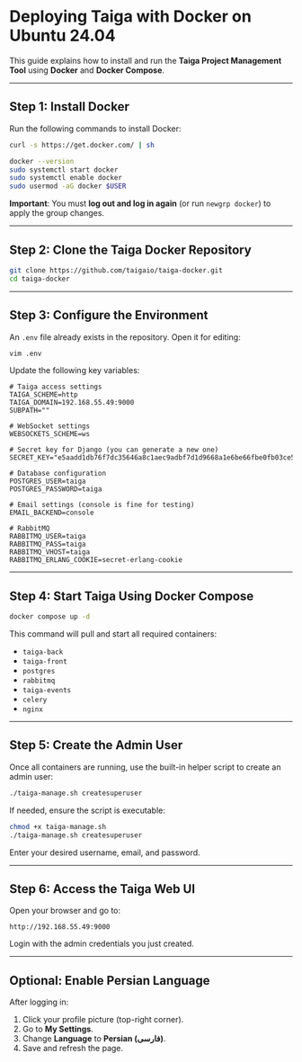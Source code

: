 
#  Deploying Taiga with Docker on Ubuntu 24.04

This guide explains how to install and run the **Taiga Project Management Tool** using **Docker** and **Docker Compose**.

---

##  Step 1: Install Docker

Run the following commands to install Docker:

```bash
curl -s https://get.docker.com/ | sh

docker --version
sudo systemctl start docker
sudo systemctl enable docker
sudo usermod -aG docker $USER
```

 **Important**: You must **log out and log in again** (or run `newgrp docker`) to apply the group changes.

---

##  Step 2: Clone the Taiga Docker Repository

```bash
git clone https://github.com/taigaio/taiga-docker.git
cd taiga-docker
```

---

##  Step 3: Configure the Environment

An `.env` file already exists in the repository. Open it for editing:

```bash
vim .env
```

Update the following key variables:

```env
# Taiga access settings
TAIGA_SCHEME=http
TAIGA_DOMAIN=192.168.55.49:9000
SUBPATH=""

# WebSocket settings
WEBSOCKETS_SCHEME=ws

# Secret key for Django (you can generate a new one)
SECRET_KEY="e5aadd1db76f7dc35646a8c1aec9adbf7d1d9668a1e6be66fbe0fb03ce52bf71"

# Database configuration
POSTGRES_USER=taiga
POSTGRES_PASSWORD=taiga

# Email settings (console is fine for testing)
EMAIL_BACKEND=console

# RabbitMQ
RABBITMQ_USER=taiga
RABBITMQ_PASS=taiga
RABBITMQ_VHOST=taiga
RABBITMQ_ERLANG_COOKIE=secret-erlang-cookie
```

---

##  Step 4: Start Taiga Using Docker Compose

```bash
docker compose up -d
```

This command will pull and start all required containers:

- `taiga-back`
- `taiga-front`
- `postgres`
- `rabbitmq`
- `taiga-events`
- `celery`
- `nginx`

---

##  Step 5: Create the Admin User

Once all containers are running, use the built-in helper script to create an admin user:

```bash
./taiga-manage.sh createsuperuser
```

If needed, ensure the script is executable:

```bash
chmod +x taiga-manage.sh
./taiga-manage.sh createsuperuser
```

Enter your desired username, email, and password.

---

##  Step 6: Access the Taiga Web UI

Open your browser and go to:

```
http://192.168.55.49:9000
```

Login with the admin credentials you just created.

---

##  Optional: Enable Persian Language

After logging in:

1. Click your profile picture (top-right corner).
2. Go to **My Settings**.
3. Change **Language** to **Persian (فارسی)**.
4. Save and refresh the page.
